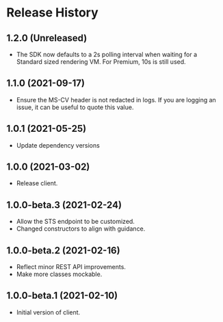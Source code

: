 # Release History

## 1.2.0 (Unreleased)
- The SDK now defaults to a 2s polling interval when waiting for a Standard sized rendering VM. For Premium, 10s is still used.

## 1.1.0 (2021-09-17)
- Ensure the MS-CV header is not redacted in logs. If you are logging an issue, it can be useful to quote this value.

## 1.0.1 (2021-05-25)
- Update dependency versions

## 1.0.0 (2021-03-02)
- Release client.

## 1.0.0-beta.3 (2021-02-24)
- Allow the STS endpoint to be customized.
- Changed constructors to align with guidance.

## 1.0.0-beta.2 (2021-02-16)
- Reflect minor REST API improvements.
- Make more classes mockable.

## 1.0.0-beta.1 (2021-02-10)
- Initial version of client.
